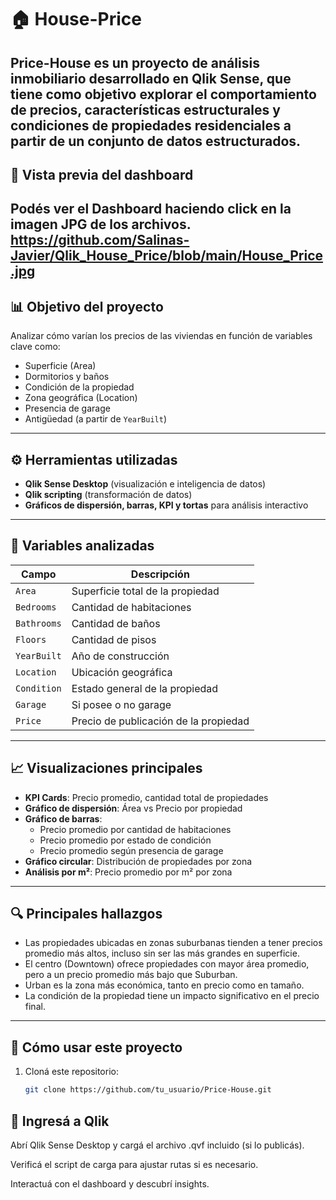 # 🏠 House-Price

**Price-House** es un proyecto de análisis inmobiliario desarrollado en **Qlik Sense**, que tiene como objetivo explorar el comportamiento de precios, características estructurales y condiciones de propiedades residenciales a partir de un conjunto de datos estructurados.
---

## 📸 Vista previa del dashboard

Podés ver el Dashboard haciendo click en la imagen JPG de los archivos.
https://github.com/Salinas-Javier/Qlik_House_Price/blob/main/House_Price.jpg
---

## 📊 Objetivo del proyecto

Analizar cómo varían los precios de las viviendas en función de variables clave como:
- Superficie (Area)
- Dormitorios y baños
- Condición de la propiedad
- Zona geográfica (Location)
- Presencia de garage
- Antigüedad (a partir de `YearBuilt`)

---

## ⚙️ Herramientas utilizadas

- **Qlik Sense Desktop** (visualización e inteligencia de datos)
- **Qlik scripting** (transformación de datos)
- **Gráficos de dispersión, barras, KPI y tortas** para análisis interactivo

---

## 🧮 Variables analizadas

| Campo        | Descripción                             |
|--------------|------------------------------------------|
| `Area`       | Superficie total de la propiedad         |
| `Bedrooms`   | Cantidad de habitaciones                 |
| `Bathrooms`  | Cantidad de baños                        |
| `Floors`     | Cantidad de pisos                        |
| `YearBuilt`  | Año de construcción                      |
| `Location`   | Ubicación geográfica                     |
| `Condition`  | Estado general de la propiedad           |
| `Garage`     | Si posee o no garage                     |
| `Price`      | Precio de publicación de la propiedad    |

---

## 📈 Visualizaciones principales

- **KPI Cards**: Precio promedio, cantidad total de propiedades
- **Gráfico de dispersión**: Área vs Precio por propiedad
- **Gráfico de barras**:
  - Precio promedio por cantidad de habitaciones
  - Precio promedio por estado de condición
  - Precio promedio según presencia de garage
- **Gráfico circular**: Distribución de propiedades por zona
- **Análisis por m²**: Precio promedio por m² por zona

---

## 🔍 Principales hallazgos

- Las propiedades ubicadas en zonas suburbanas tienden a tener precios promedio más altos, incluso sin ser las más grandes en superficie.
- El centro (Downtown) ofrece propiedades con mayor área promedio, pero a un precio promedio más bajo que Suburban.
- Urban es la zona más económica, tanto en precio como en tamaño.
- La condición de la propiedad tiene un impacto significativo en el precio final.

---

## 🚀 Cómo usar este proyecto

1. Cloná este repositorio:
   ```bash
   git clone https://github.com/tu_usuario/Price-House.git

## 🚀 Ingresá a Qlik

Abrí Qlik Sense Desktop y cargá el archivo .qvf incluido (si lo publicás).

Verificá el script de carga para ajustar rutas si es necesario.

Interactuá con el dashboard y descubrí insights.


  
